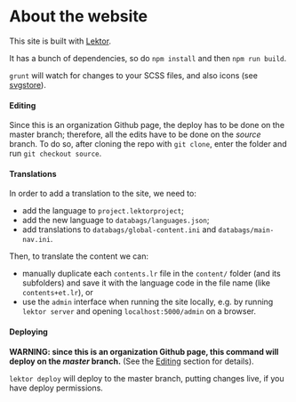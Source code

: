 # About the website

This site is built with [Lektor](https://www.getlektor.com/).

It has a bunch of dependencies, so do `npm install` and then `npm run build`.

`grunt` will watch for changes to your SCSS files, and also icons (see [svgstore](https://github.com/FWeinb/grunt-svgstore)).

#### Editing

Since this is an organization Github page, the deploy has to be done on the master branch; therefore, all the edits have to be done on the *source* branch. To do so, after cloning the repo with `git clone`, enter the folder and run `git checkout source`.

#### Translations

In order to add a translation to the site, we need to:

- add the language to `project.lektorproject`;
- add the new language to `databags/languages.json`;
- add translations to `databags/global-content.ini` and `databags/main-nav.ini`.

Then, to translate the content we can:

- manually duplicate each `contents.lr` file in the `content/` folder (and its subfolders) and save it with the language code in the file name (like `contents+et.lr`), or
- use the `admin` interface when running the site locally, e.g. by running `lektor server` and opening `localhost:5000/admin` on a browser.

#### Deploying

**WARNING: since this is an organization Github page, this command will deploy on the *master* branch.** (See the [Editing](#editing) section for details).

`lektor deploy` will deploy to the master branch, putting changes live, if you have deploy permissions.

